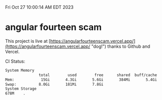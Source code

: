 Fri Oct 27 10:00:14 AM EDT 2023

# angular fourteen scam


This project is live at [https://angularfourteenscam.vercel.app/](https://angularfourteenscam.vercel.app/ "dog!") thanks to Github and Vercel.

CI Status: 

```bash
System Memory
               total        used        free      shared  buff/cache   available
Mem:            15Gi       4.3Gi       5.6Gi       384Mi       5.4Gi        10Gi
Swap:          8.0Gi       181Mi       7.8Gi
System Storage
678M	.
```
